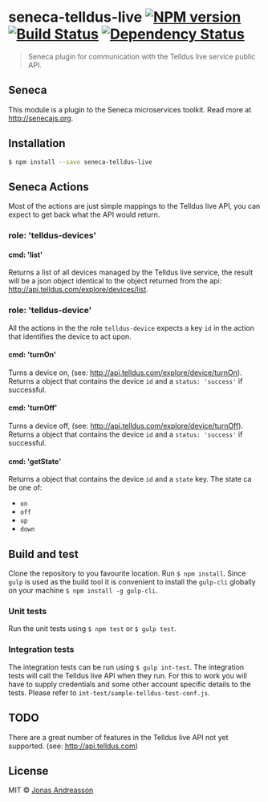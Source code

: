 # seneca-telldus-live [![NPM version][npm-image]][npm-url] [![Build Status][travis-image]][travis-url] [![Dependency Status][daviddm-image]][daviddm-url]
> Seneca plugin for communication with the Telldus live service public API.

## Seneca
This module is a plugin to the Seneca microservices toolkit. Read more at http://senecajs.org.
## Installation

```sh
$ npm install --save seneca-telldus-live
```
## Seneca Actions
Most of the actions are just simple mappings to the Telldus live API, you can expect to get back what the API would return.
### role: 'telldus-devices'
#### cmd: 'list'
Returns a list of all devices managed by the Telldus live service, the result will be a json object identical to the
object returned from the api: http://api.telldus.com/explore/devices/list.
### role: 'telldus-device'
All the actions in the the role `telldus-device` expects a key `id` in the action that identifies the device to act upon.
#### cmd: 'turnOn'
Turns a device on, (see: http://api.telldus.com/explore/device/turnOn).
Returns a object that contains the device `id` and a `status: 'success'` if successful.
#### cmd: 'turnOff'
Turns a device off, (see: http://api.telldus.com/explore/device/turnOff).
Returns a object that contains the device `id` and a `status: 'success'` if successful.
#### cmd: 'getState'
Returns a object that contains the device `id` and a `state` key. The state ca be one of:
* `on`
* `off`
* `up`
* `down`

## Build and test
Clone the repository to you favourite location. Run `$ npm install`. Since `gulp` is used as the build tool it is
convenient to install the `gulp-cli` globally on your machine `$ npm install -g gulp-cli`.
### Unit tests
Run the unit tests using `$ npm test` or `$ gulp test`.
### Integration tests
The integration tests can be run using `$ gulp int-test`. The integration tests will call the Telldus live API when
they run. For this to work you will have to supply credentials and some other account specific details to the tests.
Please refer to `int-test/sample-telldus-test-conf.js`.
## TODO
There are a great number of features in the Telldus live API not yet supported. (see: http://api.telldus.com)
## License

MIT © [Jonas Andreasson](https://twitter.com/Crusaider)


[npm-image]: https://badge.fury.io/js/seneca-telldus-live.svg
[npm-url]: https://npmjs.org/package/seneca-telldus-live
[travis-image]: https://travis-ci.org/crusaider/seneca-telldus-live.svg?branch=master
[travis-url]: https://travis-ci.org/crusaider/seneca-telldus-live
[daviddm-image]: https://david-dm.org/crusaider/seneca-telldus-live.svg?theme=shields.io
[daviddm-url]: https://david-dm.org/crusaider/seneca-telldus-live
